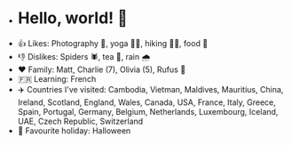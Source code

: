 - # Hello, world! 👋
- 👍 Likes: Photography 📸, yoga 🧘‍♀️, hiking 🚶‍♀️, food 🍕
- 👎 Dislikes: Spiders 🕷️, tea 🍵, rain 🌧️
- ❤️ Family: Matt, Charlie (7), Olivia (5), Rufus 🐶
- 🇫🇷 Learning: French
- ✈️ Countries I've visited: Cambodia, Vietman, Maldives, Mauritius, China, Ireland, Scotland, England, Wales, Canada, USA, France, Italy,     Greece, Spain, Portugal, Germany, Belgium, Netherlands, Luxembourg, Iceland, UAE, Czech Republic, Switzerland
- 🎃 Favourite holiday: Halloween
<!---
LaurenHollamby/LaurenHollamby is a ✨ special ✨ repository because its `README.md` (this file) appears on your GitHub profile.
You can click the Preview link to take a look at your changes.
--->
